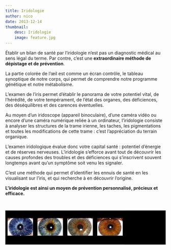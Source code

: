 ```yaml
---
title: Iridologie
author: nico
date: 2013-12-14
thumbnail:
    desc: Iridologie
    image: feature.jpg
---
```


Établir un bilan de santé par l’iridologie n’est pas un diagnostic médical au sens légal du terme. Par contre, c’est une **extraordinaire méthode de dépistage et de prévention**.

La partie colorée de l’œil est comme un écran contrôle, le tableau synoptique de notre corps, qui permet de comprendre notre programme génétique et notre métabolisme.

L’examen de l’iris permet d’établir le panorama de votre potentiel vital, de l’hérédité, de votre tempérament, de l’état des organes, des déficiences, des déséquilibres et des carences éventuelles.

Au moyen d’un iridoscope (appareil binoculaire), d’une caméra vidéo ou encore d’une caméra numérique reliée à un ordinateur, l’iridologie consiste à analyser les structures de la trame irienne, les taches, les pigmentations et toutes les modifications de cette trame : c’est l’appréciation du terrain organique.

L’examen iridologique évalue donc votre capital santé : potentiel d’énergie et de réserves nerveuses. L’iridologie s’efforce avant tout de découvrir les causes profondes des troubles et des déficiences qui s’inscrivent souvent longtemps avant qu’un symptôme soit venu les signaler.

C’est une méthode qui permet d’identifier les ennuis de santé en les visualisant sur l’iris, et qui recherche à en découvrir l’origine.

**L’iridologie est ainsi un moyen de prévention personnalisé, précieux et efficace.**

&nbsp;

<table style="background: black; width:100%;">
<tbody>
<tr>
<td style="height:100px;"><img class="size-full wp-image-303 aligncenter" alt="oeil1_b" src="images/oeil1_b.jpg" width="80" height="55" /></td>
<td><img class="size-full wp-image-305 aligncenter" alt="oeil2_b" src="images/oeil2_b.jpg" width="80" height="55" /></td>
<td><img class="size-full wp-image-307 aligncenter" alt="oeil3_b" src="images/oeil3_b.jpg" width="80" height="55" /></td>
<td><img class="size-full wp-image-309 aligncenter" alt="oeil4_b" src="images/oeil4_b.jpg" width="80" height="55" /></td>
</tr>
</tbody>
</table>
